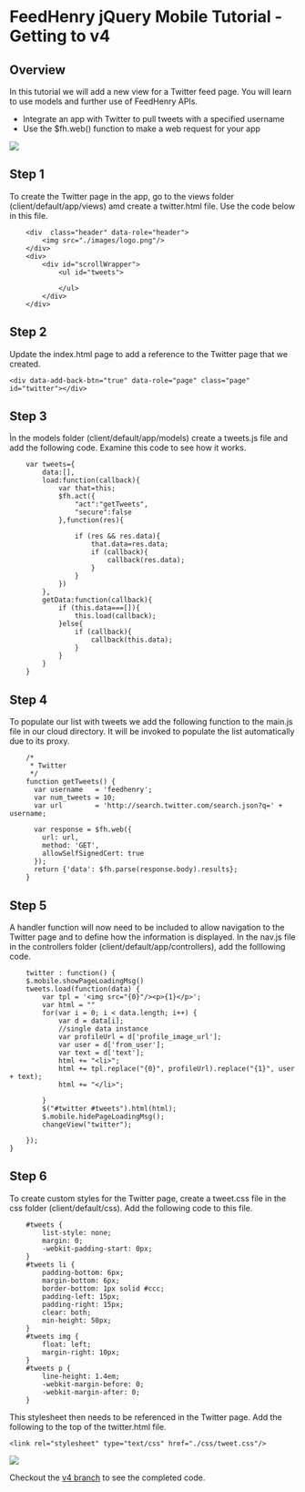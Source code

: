 # FeedHenry jQuery Mobile Tutorial - Getting to v4

## Overview
In this tutorial we will add a new view for a Twitter feed page. You will learn to use models and further use of FeedHenry APIs.

* Integrate an app with Twitter to pull tweets with a specified username 
* Use the $fh.web() function to make a web request for your app

![](https://github.com/feedhenry/FH-Training-App-JQM/raw/master/docs/TwitterView.png)

## Step 1
To create the Twitter page in the app, go to the views folder (client/default/app/views) amd create a twitter.html file. Use the code below in this file.

		<div  class="header" data-role="header">
			<img src="./images/logo.png"/>
		</div>
		<div>
			<div id="scrollWrapper">
				<ul id="tweets">
			
				</ul>
			</div>
		</div>


## Step 2
Update the index.html page to add a reference to the Twitter page that we created.

`<div data-add-back-btn="true" data-role="page" class="page" id="twitter"></div>`


## Step 3
Ìn the models folder (client/default/app/models) create a tweets.js file and add the following code. Examine this code to see how it works.

		var tweets={
			data:[],
			load:function(callback){
				var that=this;
				$fh.act({
					"act":"getTweets",
					"secure":false
				},function(res){
					
					if (res && res.data){
						that.data=res.data;
						if (callback){
							callback(res.data);
						}
					}
				})
			},
			getData:function(callback){
				if (this.data===[]){
					this.load(callback);
				}else{
					if (callback){
						callback(this.data);
					}
				}
			}
		}


## Step 4
To populate our list with tweets we add the following function to the main.js file in our cloud directory. It will be invoked to populate the list automatically due to its proxy.

		/*
		 * Twitter
		 */
		function getTweets() {
		  var username   = 'feedhenry';
		  var num_tweets = 10;
		  var url        = 'http://search.twitter.com/search.json?q=' + username;

		  var response = $fh.web({
		    url: url,
		    method: 'GET',
		    allowSelfSignedCert: true
		  });
		  return {'data': $fh.parse(response.body).results};
		}


## Step 5
A handler function will now need to be included to allow navigation to the Twitter page and to define how the information is displayed. In the nav.js file in the controllers folder (client/default/app/controllers), add the folllowing code.

		twitter : function() {
		$.mobile.showPageLoadingMsg()
		tweets.load(function(data) {
			var tpl = '<img src="{0}"/><p>{1}</p>';
			var html = ""
			for(var i = 0; i < data.length; i++) {
				var d = data[i];
				//single data instance
				var profileUrl = d['profile_image_url'];
				var user = d['from_user'];
				var text = d['text'];
				html += "<li>";
				html += tpl.replace("{0}", profileUrl).replace("{1}", user + text);
				html += "</li>";

			}
			$("#twitter #tweets").html(html);
			$.mobile.hidePageLoadingMsg();
			changeView("twitter");

		});
	}


## Step 6
To create custom styles for the Twitter page, create a tweet.css file in the css folder (client/default/css). Add the following code to this file.

		#tweets {
			list-style: none;
			margin: 0;
			-webkit-padding-start: 0px;
		}
		#tweets li {
			padding-bottom: 6px;
			margin-bottom: 6px;
			border-bottom: 1px solid #ccc;
			padding-left: 15px;
			padding-right: 15px;
			clear: both;
			min-height: 50px;
		}
		#tweets img {
			float: left;
			margin-right: 10px;
		}
		#tweets p {
			line-height: 1.4em;
			-webkit-margin-before: 0;
			-webkit-margin-after: 0;
		}

This stylesheet then needs to be referenced in the Twitter page. Add the following to the top of the twitter.html file.

`<link rel="stylesheet" type="text/css" href="./css/tweet.css"/>`

![](https://github.com/feedhenry/FH-Training-App-JQM/raw/master/docs/Tweets.png)

Checkout the [v4 branch](https://github.com/feedhenry/FH-Training-App-JQM/tree/v4) to see the completed code.